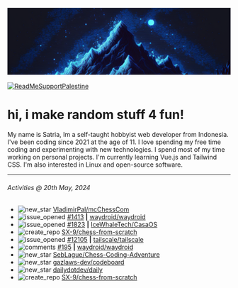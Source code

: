 ![](banner.png)

[![ReadMeSupportPalestine](https://github.com/Safouene1/support-palestine-banner/blob/master/banner-support.svg)](https://github.com/Safouene1/support-palestine-banner)

# hi, i make random stuff 4 fun!

My name is Satria, Im a self-taught hobbyist web developer from Indonesia. I've been coding since 2021 at the age of 11. I love spending my free time coding and experimenting with new technologies. I spend most of my time working on personal projects. I'm currently learning Vue.js and Tailwind CSS. I'm also interested in Linux and open-source software.

---

<!--RECENT_ACTIVITY:last_update-->
###### Activities @ 20th May, 2024
<!--RECENT_ACTIVITY:last_update_end-->

<!--RECENT_ACTIVITY:start-->
- ![new_star](https://cdn.jsdelivr.net/gh/Readme-Workflows/Readme-Icons@main/icons/octicons/StarredRepositoryYellow.svg) [VladimirPal/mcChessCom](https://github.com/VladimirPal/mcChessCom)<br>
- ![issue_opened](https://cdn.jsdelivr.net/gh/Readme-Workflows/Readme-Icons@main/icons/octicons/IssueOpened.svg) [#1413](https://github.com/waydroid/waydroid/issues/1413) **|** [waydroid/waydroid](https://github.com/waydroid/waydroid)<br>
- ![issue_opened](https://cdn.jsdelivr.net/gh/Readme-Workflows/Readme-Icons@main/icons/octicons/IssueOpened.svg) [#1823](https://github.com/IceWhaleTech/CasaOS/issues/1823) **|** [IceWhaleTech/CasaOS](https://github.com/IceWhaleTech/CasaOS)<br>
- ![create_repo](https://cdn.jsdelivr.net/gh/Readme-Workflows/Readme-Icons@main/icons/octicons/Repository.svg) [SX-9/chess-from-scratch](https://github.com/SX-9/chess-from-scratch)<br>
- ![issue_opened](https://cdn.jsdelivr.net/gh/Readme-Workflows/Readme-Icons@main/icons/octicons/IssueOpened.svg) [#12105](https://github.com/tailscale/tailscale/issues/12105) **|** [tailscale/tailscale](https://github.com/tailscale/tailscale)<br>
- ![comments](https://cdn.jsdelivr.net/gh/Readme-Workflows/Readme-Icons@main/icons/octicons/Comment.svg) [#195](https://github.com/waydroid/waydroid/issues/195#issuecomment-2105947488) **|** [waydroid/waydroid](https://github.com/waydroid/waydroid)<br>
- ![new_star](https://cdn.jsdelivr.net/gh/Readme-Workflows/Readme-Icons@main/icons/octicons/StarredRepositoryYellow.svg) [SebLague/Chess-Coding-Adventure](https://github.com/SebLague/Chess-Coding-Adventure)<br>
- ![new_star](https://cdn.jsdelivr.net/gh/Readme-Workflows/Readme-Icons@main/icons/octicons/StarredRepositoryYellow.svg) [gazlaws-dev/codeboard](https://github.com/gazlaws-dev/codeboard)<br>
- ![new_star](https://cdn.jsdelivr.net/gh/Readme-Workflows/Readme-Icons@main/icons/octicons/StarredRepositoryYellow.svg) [dailydotdev/daily](https://github.com/dailydotdev/daily)<br>
- ![create_repo](https://cdn.jsdelivr.net/gh/Readme-Workflows/Readme-Icons@main/icons/octicons/Repository.svg) [SX-9/chess-from-scratch](https://github.com/SX-9/chess-from-scratch)<br>
<!--RECENT_ACTIVITY:end-->
